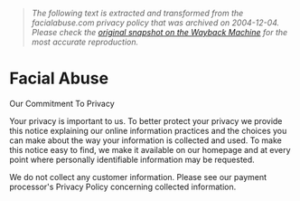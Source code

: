 > *The following text is extracted and transformed from the facialabuse.com privacy policy that was archived on 2004-12-04. Please check the [original snapshot on the Wayback Machine](https://web.archive.org/web/20041204102620id_/http%3A//www.facialabuse.com/privacy.htm) for the most accurate reproduction.*

# Facial Abuse

Our Commitment To Privacy 

Your privacy is important to us. To better protect your privacy we provide this notice explaining our online information practices and the choices you can make about the way your information is collected and used. To make this notice easy to find, we make it available on our homepage and at every point where personally identifiable information may be requested. 

We do not collect any customer information. Please see our payment processor's Privacy Policy concerning collected information. 
